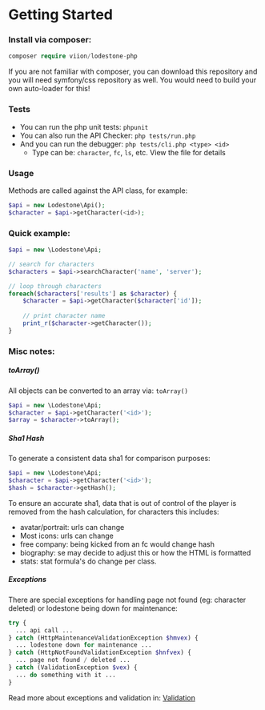 # Getting Started

### Install via composer:

```php
composer require viion/lodestone-php
```

If you are not familiar with composer, you can download this repository and you will need symfony/css repository as well. You would need to build your own auto-loader for this!

### Tests

- You can run the php unit tests: `phpunit`
- You can also run the API Checker: `php tests/run.php`
- And you can run the debugger: `php tests/cli.php <type> <id>`
    - Type can be: `character`, `fc`, `ls`, etc. View the file for details

### Usage

Methods are called against the API class, for example:

```php
$api = new Lodestone\Api();
$character = $api->getCharacter(<id>);
```


### Quick example:

```php
$api = new \Lodestone\Api;

// search for characters
$characters = $api->searchCharacter('name', 'server');

// loop through characters
foreach($characters['results'] as $character) {
    $character = $api->getCharacter($character['id']);
    
    // print character name
    print_r($character->getCharacter());
}
```

### Misc notes:


##### toArray()

All objects can be converted to an array via: `toArray()`

```php
$api = new \Lodestone\Api;
$character = $api->getCharacter('<id>');
$array = $character->toArray();
```

##### Sha1 Hash

To generate a consistent data sha1 for comparison purposes:

```php
$api = new \Lodestone\Api;
$character = $api->getCharacter('<id>');
$hash = $character->getHash();
```

To ensure an accurate sha1, data that is out of control of the player is removed from the hash calculation, for characters this includes:

- avatar/portrait: urls can change
- Most icons: urls can change
- free company: being kicked from an fc would change hash
- biography: se may decide to adjust this or how the HTML is formatted
- stats: stat formula's do change per class.


##### Exceptions

There are special exceptions for handling page not found (eg: character deleted) or lodestone being down for maintenance:

```php
try {
  ... api call ...
} catch (HttpMaintenanceValidationException $hmvex) {
  ... lodestone down for maintenance ...
} catch (HttpNotFoundValidationException $hnfvex) {
  ... page not found / deleted ...
} catch (ValidationException $vex) {
  ... do something with it ...
}
```

Read more about exceptions and validation in: [Validation](docs/Validation.md)